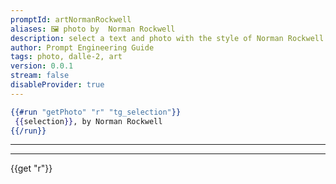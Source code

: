 ```yaml
---
promptId: artNormanRockwell
aliases: 🖼️ photo by  Norman Rockwell
description: select a text and photo with the style of Norman Rockwell will be generated using Dalle-2
author: Prompt Engineering Guide
tags: photo, dalle-2, art
version: 0.0.1
stream: false
disableProvider: true
---
```

```handlebars
{{#run "getPhoto" "r" "tg_selection"}}
 {{selection}}, by Norman Rockwell
{{/run}}
```
***
***
{{get "r"}}